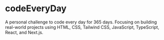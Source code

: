 # codeEveryDay

A personal challenge to code every day for 365 days. Focusing on building real-world projects using HTML, CSS, Tailwind CSS, JavaScript, TypeScript, React, and Next.js.
